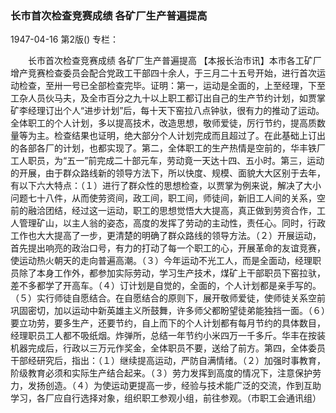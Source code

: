 ### 长市首次检查竞赛成绩  各矿厂生产普遍提高

1947-04-16
第2版()
专栏：

　　长市首次检查竞赛成绩
    各矿厂生产普遍提高
    【本报长治市讯】本市各工矿厂增产竞赛检查委员会配合党政工干部四十余人，于三月二十五号开始，进行首次运动检查，至卅一号已全部检查完毕。证明：第一，运动是全面的，上至经理，下至工杂人员伙马夫，及全市百分之九十以上职工都订出自己的生产节约计划，如贾掌矿李经理订出个人“进步计划”后，每十天下窑拉八点钟驮，很有力的推动了运动。全体职工的个人计划，多以提高技术，改造思想，敬师爱徒，厉行节约，提高质数量等为主。检查结果也证明，绝大部分个人计划完成而且超过了。在此基础上订出的各部各厂的计划，也都实现了。第二，全体职工的生产热情是空前的，华丰铁厂工人职员，为“五一”前完成二十部元车，劳动竟一天达十四、五小时。第三，运动的开展，由于群众路线新的领导方法下，所以快度、规模、面貌大大区别于去年，有以下六大特点：（１）进行了群众性的思想检查，以贾掌为例来说，解决了大小问题七十八件，从而使劳资间，政工间，职工间，师徒间，新旧工人间的关系，空前的融洽团结，经过这一运动，职工的思想觉悟大大提高，真正做到劳资合作，工人管理矿山，以主人翁的姿态，高度的发挥了劳动的主动性，责任心。同时，行政工作也大大提高了一步，更清楚的明确了群众路线的领导方法。（２）开展运动，首先提出响亮的政治口号，有力的打动了每一个职工的心，开展革命的友谊竞赛，使运动热火朝天的走向普遍高潮。（３）今年运动不光工人，而是全面动，经理职员除了本身工作外，都参加实际劳动，学习生产技术，煤矿上干部职员下窑拉驮，差不多都学了开高车。（４）订计划是自觉的，全面的，个人计划都是亲手写的。（５）实行师徒自愿结合。在自愿结合的原则下，展开敬师爱徒，使师徒关系空前巩固密切，加以运动中新英雄主义所鼓舞，许多师父都盼望徒弟能独挡一面。（６）要立功劳，要多生产，还要节约，自上而下的个人计划都有每月节约的具体数目，经理职员工人都不吸纸烟。炸弹所，总结一年节约小米四万一千多斤。华丰在按装机器完成后，行政以三万元作奖金，全体职员不要，送给了前方。第四，全体委员干部经研究后，指出：（１）继续提高运动，严防自满情绪。（２）加强时事教育，阶级教育必须和实际生产结合起来。（３）劳力发挥到高度的情况下，注意保护劳力，发扬创造。（４）为使运动更提高一步，经验与技术能广泛的交流，作到互助学习，各厂应自行选择对象，组织职工参观小组，前往参观。（市职工会通讯组）
